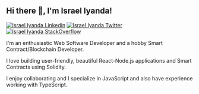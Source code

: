 <h2> Hi there 👋, I'm Israel Iyanda! </h2>
    
[![Israel Iyanda Linkedin](https://img.shields.io/badge/LinkedIn-0077B5?style=for-the-badge&logo=linkedin&logoColor=white)](https://www.linkedin.com/in/israel-iyanda-8aab8a17b)
[![Israel Iyanda Twitter](https://img.shields.io/badge/Twitter-1DA1F2?style=for-the-badge&logo=twitter&logoColor=white)](https://twitter.com/israeltheminer)
[![Israel Iyanda StackOverflow](https://img.shields.io/badge/StackOverflow-F48024?style=for-the-badge&logo=stackoverflow&logoColor=white)](https://stackoverflow.com/users/18093667/israeltheminer)
<!-- This is using base64 encoded image. If you have a small image, you can upload the base64 version of it :D https://www.base64-image.de/ -->

I'm an enthusiastic Web Software Developer and a hobby Smart Contract/Blockchain Developer.

I love building user-friendly, beautiful React-Node.js applications and Smart Contracts using Solidity.

I enjoy collaborating and I specialize in JavaScript and also have experience working with TypeScript.
